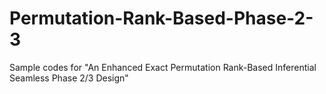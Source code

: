 # Permutation-Rank-Based-Phase-2-3
Sample codes for "An Enhanced Exact Permutation Rank-Based Inferential Seamless Phase 2/3 Design"
